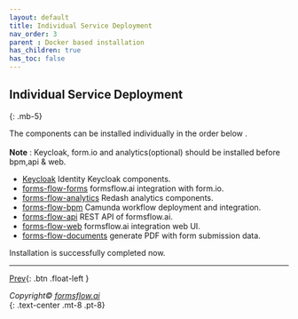 ```yaml
---
layout: default
title: Individual Service Deployment
nav_order: 3
parent : Docker based installation
has_children: true
has_toc: false
---
```


## Individual Service Deployment
{: .mb-5}   
   

The components can be installed individually in the order below .   
\
**Note** : Keycloak, form.io and analytics(optional) should be installed before bpm,api & web.


- <a href="/forms-flow-installation-doc/Pages/Docker_Based/SetUp/KeycloakSetup.html"   > Keycloak</a> Identity Keycloak components.
- <a href="/forms-flow-installation-doc/Pages/Docker_Based/SetUp/forms.html"  > forms-flow-forms</a> formsflow.ai integration with form.io.
- <a href="/forms-flow-installation-doc/Pages/Docker_Based/SetUp/Analytics.html"   > forms-flow-analytics</a> Redash analytics components.
- <a href="/forms-flow-installation-doc/Pages/Docker_Based/SetUp/Bpm.html"  > forms-flow-bpm</a> Camunda workflow deployment and integration.
- <a href="/forms-flow-installation-doc/Pages/Docker_Based/SetUp/API.html" > forms-flow-api</a> REST API of formsflow.ai.
- <a href="/forms-flow-installation-doc/Pages/Docker_Based/SetUp/Web.html"  > forms-flow-web</a> formsflow.ai integration web UI.
- <a href="/forms-flow-installation-doc/Pages/Docker_Based/SetUp/documents.html"  > forms-flow-documents</a> generate PDF with form submission data.



Installation is successfully completed now.

-------



 [Prev](/forms-flow-installation-doc/Pages/Docker_Based/DockerFull.html){: .btn .float-left }  


  
    
  *Copyright© [formsflow.ai](https://formsflow.ai/)*   
  {: .text-center .mt-8 .pt-8}
